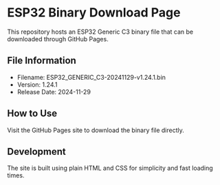 # ESP32 Binary Download Page

This repository hosts an ESP32 Generic C3 binary file that can be downloaded through GitHub Pages.

## File Information
- Filename: ESP32_GENERIC_C3-20241129-v1.24.1.bin
- Version: 1.24.1
- Release Date: 2024-11-29

## How to Use
Visit the GitHub Pages site to download the binary file directly.

## Development
The site is built using plain HTML and CSS for simplicity and fast loading times.
